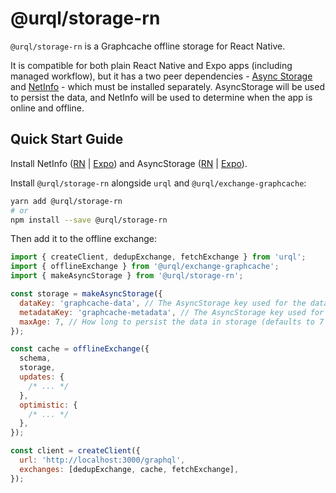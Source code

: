 # @urql/storage-rn

`@urql/storage-rn` is a Graphcache offline storage for React Native.

It is compatible for both plain React Native and Expo apps (including managed workflow), but it has a two peer dependencies - [Async Storage](https://react-native-async-storage.github.io/async-storage/) and [NetInfo](https://github.com/react-native-netinfo/react-native-netinfo) - which must be installed separately. AsyncStorage will be used to persist the data, and NetInfo will be used to determine when the app is online and offline.

## Quick Start Guide

Install NetInfo ([RN](https://github.com/react-native-netinfo/react-native-netinfo) | [Expo](https://docs.expo.dev/versions/latest/sdk/netinfo/)) and AsyncStorage ([RN](https://react-native-async-storage.github.io/async-storage/docs/install) | [Expo](https://docs.expo.dev/versions/v42.0.0/sdk/async-storage/)).

Install `@urql/storage-rn` alongside `urql` and `@urql/exchange-graphcache`:

```sh
yarn add @urql/storage-rn
# or
npm install --save @urql/storage-rn
```

Then add it to the offline exchange:

```js
import { createClient, dedupExchange, fetchExchange } from 'urql';
import { offlineExchange } from '@urql/exchange-graphcache';
import { makeAsyncStorage } from '@urql/storage-rn';

const storage = makeAsyncStorage({
  dataKey: 'graphcache-data', // The AsyncStorage key used for the data (defaults to graphcache-data)
  metadataKey: 'graphcache-metadata', // The AsyncStorage key used for the metadata (defaults to graphcache-metadata)
  maxAge: 7, // How long to persist the data in storage (defaults to 7 days)
});

const cache = offlineExchange({
  schema,
  storage,
  updates: {
    /* ... */
  },
  optimistic: {
    /* ... */
  },
});

const client = createClient({
  url: 'http://localhost:3000/graphql',
  exchanges: [dedupExchange, cache, fetchExchange],
});
```
